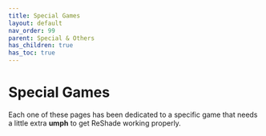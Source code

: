 ```yaml
---
title: Special Games
layout: default
nav_order: 99
parent: Special & Others
has_children: true
has_toc: true
---
```


# Special Games
Each one of these pages has been dedicated to a specific game that needs a little extra **umph** to get ReShade working properly.
